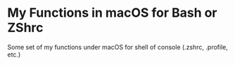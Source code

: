 # My Functions in macOS for Bash or ZShrc

Some set of my functions under macOS for shell of console (.zshrc, .profile, etc.)
